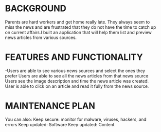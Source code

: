 # BACKGROUND
Parents are hard workers and get home really late. They always seem to miss the news and are frustrated that they do not have the time to catch up on current affairs.I built  an application that will help them list and preview news articles from various sources.

# FEATURES AND FUNCTIONALITY
-Users  are able to see various news sources and select the ones they prefer
Users  are able to see all the news articles from that news source
Users  see the image description and time the news article was created.
 User is able to click on an article and read it fully from the news source.

# MAINTENANCE PLAN
You can also:
Keep secure: monitor for malware, viruses, hackers, and errors
Keep updated: Software
Keep updated: Content